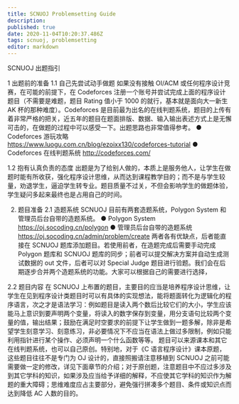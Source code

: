 ```yaml
---
title: SCNUOJ Problemsetting Guide
description: 
published: true
date: 2020-11-04T10:20:37.486Z
tags: scnuoj, problemsetting
editor: markdown
---
```


SCNUOJ 出题指引

1 出题前的准备
1.1 自己先尝试动手做题
如果没有接触 OI/ACM 或任何程序设计竞赛，在可能的前提下，在 Codeforces 注册一个账号并尝试完成上面的程序设计题目（不需要是难题，题目 Rating 值小于 1000 的就行，基本就是面向大一新生 AK 杯的那种难度）。Codeforces 是目前最为出名的在线判题系统，题目的上传有着非常严格的把关，近五年的题目在题面排版、数据、输入输出表述方式上是无懈可击的，在做题的过程中可以感受一下。出题思路也非常值得参考。
● Codeforces 游玩攻略 https://www.luogu.com.cn/blog/ezoixx130/codeforces-tutorial
● Codeforces 在线判题系统 http://codeforces.com/

1.2 抱有认真负责的态度
出题是为了给别人做的，本质上是服务他人，让学生在做题时能有所收获，强化程序设计思维，从而达到课程教学目的；而不是与学生较量，劝退学生，逼迫学生转专业。题目质量不过关，不但会影响学生的做题体验，学生疑问多起来最终也是占用自己的时间。

2. 题目准备
2.1 造题系统
SCNUOJ 目前有两套造题系统，Polygon System 和管理员后台自带的造题系统。
● Polygon System https://oj.socoding.cn/polygon
● 管理员后台自带的造题系统 https://oj.socoding.cn/admin/problem/create
两者各有优缺点，后者能直接在 SCNUOJ 题库添加题目。若使用前者，在造题完成后需要手动完成 Polygon 题库和 SCNUOJ 题库的同步；前者可以提交解决方案并自动生成测试数据的 out 文件，后者可以对 Special Judge 题目进行验题。我们会在后期逐步合并两个造题系统的功能。大家可以根据自己的需要进行选择，

2.2 题目内容
在 SCNUOJ 上布置的题目，主要目的应当是培养程序设计思维，让学生在见到程序设计类题目时可以有具体的实现想法，能将题面转化为逻辑化的程序语言，次之才是语法学习：例如题目是读入两个数后比较它们的大小，学生应该能马上意识到要声明两个变量，将读入的数字保存到变量，用分支语句比较两个变量的值，输出结果；鼓励在满足时空要求的前提下让学生做到一题多解，除非是希望学生刻意学习、刻意练习，非必要情况下不应当在语法上做过多限制，例如只能利用指针进行某个操作、必须声明一个什么函数等等。
题目可以来源课本和其它在线判题系统，也可以自己原创。特别地，对于《C 语言程序设计》课本原题，这些题目往往不是专门为 OJ 设计的，直接照搬请注意移植到 SCNUOJ 之前可能需要做一定的修改，详见下面章节的介绍；对于原创题，注意题目中不应过多涉及到其它学科的知识，如果涉及应当给予详细的解释，不应使其它学科的知识作为解题的重大障碍；思维难度应占主要部分，避免强行拼凑多个题目、条件或知识点而达到降低 AC 人数的目的。
